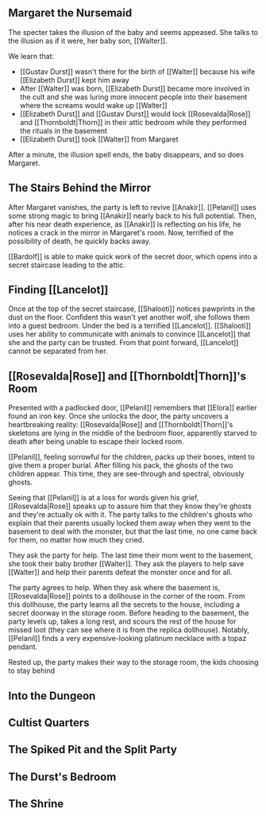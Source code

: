 ## Margaret the Nursemaid
The specter takes the illusion of the baby and seems appeased. She talks to the illusion as if it were, her baby son, [[Walter]].

We learn that:
- [[Gustav Durst]] wasn't there for the birth of [[Walter]] because his wife [[Elizabeth Durst]] kept him away
- After [[Walter]] was born, [[Elizabeth Durst]] became more involved in the cult and she was luring more innocent people into their basement where the screams would wake up [[Walter]]
- [[Elizabeth Durst]] and [[Gustav Durst]] would lock [[Rosevalda|Rose]] and [[Thornboldt|Thorn]] in their attic bedroom while they performed the rituals in the basement
- [[Elizabeth Durst]] took [[Walter]] from Margaret

After a minute, the illusion spell ends, the baby disappears, and so does Margaret.

## The Stairs Behind the Mirror
After Margaret vanishes, the party is left to revive [[Anakir]]. [[Pelanil]] uses some strong magic to bring [[Anakir]] nearly back to his full potential. Then, after his near death experience, as [[Anakir]] is reflecting on his life, he notices a crack in the mirror in Margaret's room. Now, terrified of the possibility of death, he quickly backs away.

[[Bardolf]] is able to make quick work of the secret door, which opens into a secret staircase leading to the attic.

## Finding [[Lancelot]]
Once at the top of the secret staircase, [[Shalooti]] notices pawprints in the dust on the floor. Confident this wasn't yet another wolf, she follows them into a guest bedroom. Under the bed is a terrified [[Lancelot]]. [[Shalooti]] uses her ability to communicate with animals to convince [[Lancelot]] that she and the party can be trusted. From that point forward, [[Lancelot]] cannot be separated from her.

## [[Rosevalda|Rose]] and [[Thornboldt|Thorn]]'s Room
Presented with a padlocked door, [[Pelanil]] remembers that [[Elora]] earlier found an iron key. Once she unlocks the door, the party uncovers a heartbreaking reality: [[Rosevalda|Rose]] and [[Thornboldt|Thorn]]'s skeletons are lying in the middle of the bedroom floor, apparently starved to death after being unable to escape their locked room.

[[Pelanil]], feeling sorrowful for the children, packs up their bones, intent to give them a proper burial. After filling his pack, the ghosts of the two children appear. This time, they are see-through and spectral, obviously ghosts.

Seeing that [[Pelanil]] is at a loss for words given his grief, [[Rosevalda|Rose]] speaks up to assure him that they know they're ghosts and they're actually ok with it. The party talks to the children's ghosts who explain that their parents usually locked them away when they went to the basement to deal with the monster, but that the last time, no one came back for them, no matter how much they cried.

They ask the party for help. The last time their mom went to the basement, she took their baby brother [[Walter]]. They ask the players to help save [[Walter]] and help their parents defeat the monster once and for all.

The party agrees to help. When they ask where the basement is, [[Rosevalda|Rose]] points to a dollhouse in the corner of the room. From this dollhouse, the party learns all the secrets to the house, including a secret doorway in the storage room. Before heading to the basement, the party levels up, takes a long rest, and scours the rest of the house for missed loot (they can see where it is from the replica dollhouse). Notably, [[Pelanil]] finds a very expensive-looking platinum necklace with a topaz pendant.

Rested up, the party makes their way to the storage room, the kids choosing to stay behind

## Into the Dungeon

## Cultist Quarters

## The Spiked Pit and the Split Party

## The Durst's Bedroom

## The Shrine